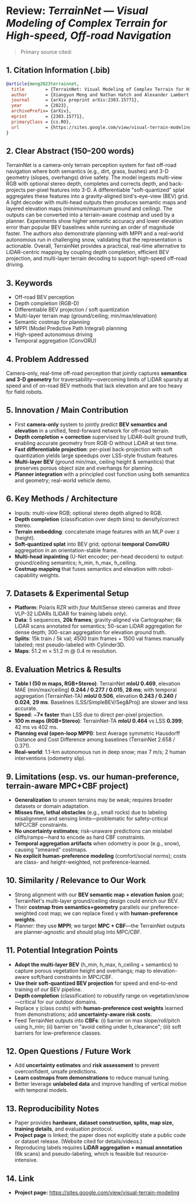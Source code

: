# Review: *TerrainNet — Visual Modeling of Complex Terrain for High-speed, Off-road Navigation*

> Primary source cited: 

## 1. **Citation Information** (.bib)
```bibtex
@article{meng2023terrainnet,
  title        = {TerrainNet: Visual Modeling of Complex Terrain for High-speed, Off-road Navigation},
  author       = {Xiangyun Meng and Nathan Hatch and Alexander Lambert and Anqi Li and Nolan Wagener and Matthew Schmittle and JoonHo Lee and Wentao Yuan and Zoey Chen and Samuel Deng and Greg Okopal and Dieter Fox and Byron Boots and Amirreza Shaban},
  journal      = {arXiv preprint arXiv:2303.15771},
  year         = {2023},
  archivePrefix= {arXiv},
  eprint       = {2303.15771},
  primaryClass = {cs.RO},
  url          = {https://sites.google.com/view/visual-terrain-modeling}
}
```
 

## 2. **Clear Abstract** (150–200 words)
TerrainNet is a camera-only terrain perception system for fast off-road navigation where both semantics (e.g., dirt, grass, bushes) and 3-D geometry (slopes, overhangs) drive safety. The model ingests multi-view RGB with optional stereo depth, completes and corrects depth, and back-projects per-pixel features into 3-D. A differentiable "soft-quantized" splat aggregates these features into a gravity-aligned bird's-eye-view (BEV) grid. A light decoder with multi-head outputs then produces semantic maps and layered elevation maps (minimum/maximum ground and ceiling). The outputs can be converted into a terrain-aware costmap and used by a planner. Experiments show higher semantic accuracy and lower elevation error than popular BEV baselines while running an order of magnitude faster. The authors also demonstrate planning with MPPI and a real-world autonomous run in challenging snow, validating that the representation is actionable. Overall, TerrainNet provides a practical, real-time alternative to LiDAR-centric mapping by coupling depth completion, efficient BEV projection, and multi-layer terrain decoding to support high-speed off-road driving. 

## 3. **Keywords**
- Off-road BEV perception
- Depth completion (RGB-D)
- Differentiable BEV projection / soft quantization
- Multi-layer terrain map (ground/ceiling; min/max/elevation)
- Semantic costmap for planning
- MPPI (Model Predictive Path Integral) planning
- High-speed autonomous driving
- Temporal aggregation (ConvGRU)

## 4. **Problem Addressed**
Camera-only, real-time off-road perception that jointly captures **semantics and 3-D geometry** for traversability—overcoming limits of LiDAR sparsity at speed and of on-road BEV methods that lack elevation and are too heavy for field robots.  

## 5. **Innovation / Main Contribution**
- First **camera-only** system to jointly predict **BEV semantics and elevation** in a unified, feed-forward network for off-road terrain. 
- **Depth completion + correction** supervised by LiDAR-built ground truth, enabling accurate geometry from RGB-D without LiDAR at test time. 
- **Fast differentiable projection**: per-pixel back-projection with soft quantization yields large speedups over LSS-style frustum features.  
- **Multi-layer BEV** (ground min/max, ceiling height & semantics) that preserves porous object size and overhangs for planning. 
- **Planner integration** with a principled cost function using both semantics and geometry; real-world vehicle demo.  

## 6. **Key Methods / Architecture**
- Inputs: multi-view RGB; optional stereo depth aligned to RGB. 
- **Depth completion** (classification over depth bins) to densify/correct stereo. 
- **Terrain embedding**: concatenate image features with an MLP over z (height). 
- **Soft-quantized splat** into BEV grid; optional **temporal ConvGRU** aggregation in an orientation-stable frame.  
- **Multi-head inpainting** (U-Net encoder; per-head decoders) to output: ground/ceiling semantics; h_min, h_max, h_ceiling. 
- **Costmap mapping** that fuses semantics and elevation with robot-capability weights. 

## 7. **Datasets & Experimental Setup**
- **Platform**: Polaris RZR with *four* MultiSense stereo cameras and *three* VLP-32 LiDARs (LiDAR for training labels only). 
- **Data**: 5 sequences, **20k frames**; gravity-aligned via Cartographer; 6k LiDAR scans annotated for semantics; 50-scan LiDAR aggregation for dense depth; 300-scan aggregation for elevation ground truth.    
- **Splits**: 15k train / 5k val; 4500 train frames + 1500 val frames manually labeled; rest pseudo-labeled with Cylinder3D.  
- **Maps**: 51.2 m × 51.2 m @ 0.4 m resolution. 

## 8. **Evaluation Metrics & Results**
- **Table I (50 m maps, RGB+Stereo)**: TerrainNet **mIoU 0.469**, elevation MAE (min/max/ceiling) **0.244 / 0.277 / 0.015**, **28 ms**; with temporal aggregation (TerrainNet-TA) **mIoU 0.506**, elevation **0.243 / 0.240 / 0.024**, **29 ms**. Baselines (LSS/SimpleBEV/Seg&Proj) are slower and less accurate. 
- **Speed**: ~**7× faster** than LSS due to direct per-pixel projection. 
- **100 m maps (RGB+Stereo)**: TerrainNet-TA **mIoU 0.464** vs LSS **0.399**; 42 ms vs 402 ms. 
- **Planning eval (open-loop MPPI)**: best Average symmetric Hausdorff Distance and Cost Difference among baselines (TerrainNet 2.658 / 0.371). 
- **Real-world**: 1.1-km autonomous run in deep snow; max 7 m/s; 2 human interventions (odometry slip). 

## 9. **Limitations** (esp. vs. our human-preference, terrain-aware MPC+CBF project)
- **Generalization** to unseen terrains may be weak; requires broader datasets or domain adaptation. 
- **Misses fine, lethal obstacles** (e.g., small rocks) due to labeling misalignment and sensing limits—problematic for safety-critical MPC/CBF constraints. 
- **No uncertainty estimates**; risk-unaware predictions can mislabel cliffs/ramps—hard to encode as hard CBF constraints. 
- **Temporal aggregation artifacts** when odometry is poor (e.g., snow), causing "smeared" costmaps. 
- **No explicit human-preference modeling** (comfort/social norms); costs are class- and height-weighted, not preference-learned. 

## 10. **Similarity / Relevance to Our Work**
- Strong alignment with our **BEV semantic map + elevation fusion** goal; TerrainNet's multi-layer ground/ceiling design could enrich our BEV. 
- Their **costmap from semantics+geometry** parallels our preference-weighted cost map; we can replace fixed γ with **human-preference weights**. 
- Planner: they use **MPPI**; we target **MPC + CBF**—the TerrainNet outputs are planner-agnostic and should plug into MPC/CBF. 

## 11. **Potential Integration Points**
- **Adopt the multi-layer BEV** (h_min, h_max, h_ceiling + semantics) to capture porous vegetation height and overhangs; map to elevation-aware soft/hard constraints in MPC/CBF. 
- **Use their soft-quantized BEV projection** for speed and end-to-end training of our BEV pipeline. 
- **Depth completion** (classification) to robustify range on vegetation/snow—critical for our outdoor domains. 
- Replace γ (class costs) with **human-preference cost weights** learned from demonstrations; add **uncertainty-aware risk costs**. 
- Feed TerrainNet outputs into **CBFs**: (i) barrier on max slope/roll/pitch using h_min; (ii) barrier on "avoid ceiling under h_clearance"; (iii) soft barriers for low-preference classes.

## 12. **Open Questions / Future Work**
- Add **uncertainty estimates** and **risk assessment** to prevent overconfident, unsafe predictions. 
- **Learn costmaps from demonstrations** to reduce manual tuning. 
- Better leverage **unlabeled data** and improve handling of vertical motion with temporal models. 

## 13. **Reproducibility Notes**
- Paper provides **hardware, dataset construction, splits, map size, training details**, and evaluation protocol.   
- **Project page** is linked; the paper does not explicitly state a public code or dataset release. (Website cited for details/videos.)  
- Reproducing labels requires **LiDAR aggregation + manual annotation** (6k scans) and pseudo-labeling, which is feasible but resource-intensive.  

## 14. **Link**
- **Project page:** https://sites.google.com/view/visual-terrain-modeling 